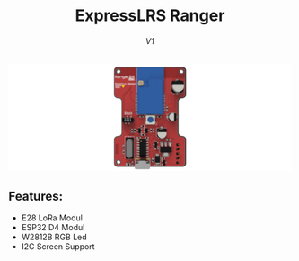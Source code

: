 <div align="center">
  <b>
   <h1>
      ExpressLRS Ranger
   </h1>
   <h6>
     V1
   </h6>
  </b>

<img src="IMAGEs/Render-top.png">

</div>

## Features:
* E28 LoRa Modul
* ESP32 D4 Modul
* W2812B RGB Led
* I2C Screen Support

